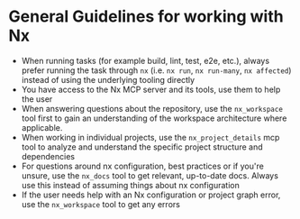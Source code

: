 <!-- nx configuration start-->
<!-- Leave the start & end comments to automatically receive updates. -->

# General Guidelines for working with Nx

-   When running tasks (for example build, lint, test, e2e, etc.), always prefer running the task through `nx` (i.e. `nx run`, `nx run-many`, `nx affected`) instead of using the underlying tooling directly
-   You have access to the Nx MCP server and its tools, use them to help the user
-   When answering questions about the repository, use the `nx_workspace` tool first to gain an understanding of the workspace architecture where applicable.
-   When working in individual projects, use the `nx_project_details` mcp tool to analyze and understand the specific project structure and dependencies
-   For questions around nx configuration, best practices or if you're unsure, use the `nx_docs` tool to get relevant, up-to-date docs. Always use this instead of assuming things about nx configuration
-   If the user needs help with an Nx configuration or project graph error, use the `nx_workspace` tool to get any errors

<!-- nx configuration end-->
